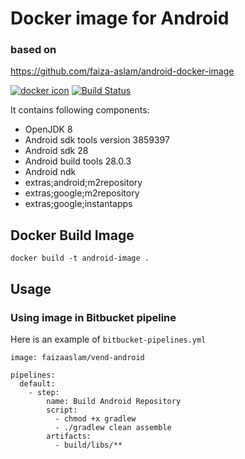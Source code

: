 # Docker image for Android

### based on
https://github.com/faiza-aslam/android-docker-image

[![docker icon](https://dockeri.co/image/faizaaslam/vend-android)](https://hub.docker.com/r/faizaaslam/vend-android/)
[![Build Status](https://travis-ci.com/faiza-aslam/android-docker-image.svg?branch=master)](https://travis-ci.com/faiza-aslam/android-docker-image)

It contains following components:

* OpenJDK 8
* Android sdk tools version 3859397
* Android sdk 28
* Android build tools 28.0.3
* Android ndk
* extras;android;m2repository
* extras;google;m2repository
* extras;google;instantapps

## Docker Build Image

    docker build -t android-image .

## Usage

### Using image in Bitbucket pipeline

Here is an example of `bitbucket-pipelines.yml`

    image: faizaaslam/vend-android

    pipelines:
      default:
        - step:
            name: Build Android Repository
            script:
              - chmod +x gradlew
              - ./gradlew clean assemble
            artifacts:
              - build/libs/**
